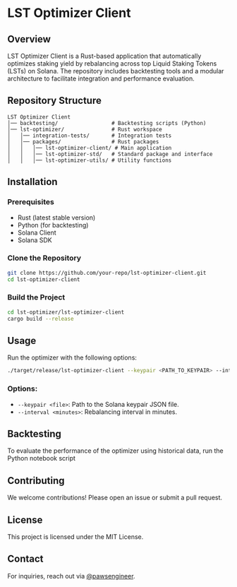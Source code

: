 # LST Optimizer Client

## Overview

LST Optimizer Client is a Rust-based application that automatically optimizes staking yield by rebalancing across top Liquid Staking Tokens (LSTs) on Solana. The repository includes backtesting tools and a modular architecture to facilitate integration and performance evaluation.

## Repository Structure

```
LST Optimizer Client
│── backtesting/                 # Backtesting scripts (Python)
│── lst-optimizer/               # Rust workspace
│   │── integration-tests/       # Integration tests
│   │── packages/                # Rust packages
│   │   │── lst-optimizer-client/ # Main application
│   │   │── lst-optimizer-std/   # Standard package and interface
│   │   │── lst-optimizer-utils/ # Utility functions
```

## Installation

### Prerequisites

- Rust (latest stable version)
- Python (for backtesting)
- Solana Client
- Solana SDK

### Clone the Repository

```sh
git clone https://github.com/your-repo/lst-optimizer-client.git
cd lst-optimizer-client
```

### Build the Project

```sh
cd lst-optimizer/lst-optimizer-client
cargo build --release
```

## Usage

Run the optimizer with the following options:

```sh
./target/release/lst-optimizer-client --keypair <PATH_TO_KEYPAIR> --interval <REBALANCE_INTERVAL>
```

### Options:

- `--keypair <file>`: Path to the Solana keypair JSON file.
- `--interval <minutes>`: Rebalancing interval in minutes.

## Backtesting

To evaluate the performance of the optimizer using historical data, run the Python notebook script

## Contributing

We welcome contributions! Please open an issue or submit a pull request.

## License

This project is licensed under the MIT License.

## Contact

For inquiries, reach out via [@pawsengineer](https://github.com/pawsengineer).
